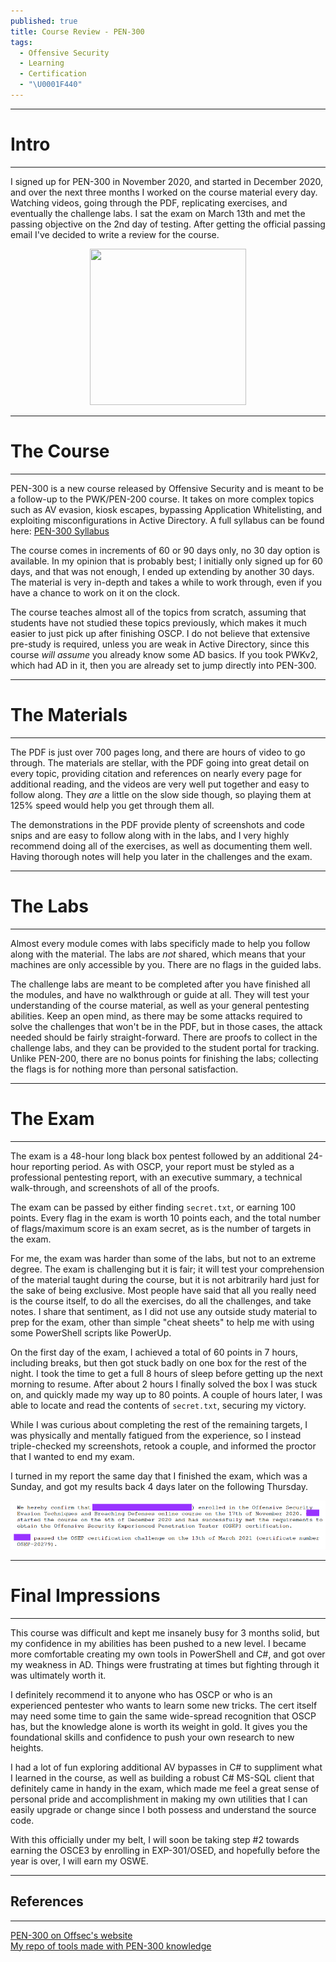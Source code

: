 ```yaml
---
published: true
title: Course Review - PEN-300
tags:
  - Offensive Security
  - Learning
  - Certification
  - "\U0001F440"
---
```

-----
# Intro
-----

  I signed up for PEN-300 in November 2020, and started in December 2020, and over the next three months I worked on the course material every day. Watching videos, going through the PDF, replicating exercises, and eventually the challenge labs. I sat the exam on March 13th and met the passing objective on the 2nd day of testing. After getting the official passing email I've decided to write a review for the course.

<center><img src="https://www.offensive-security.com/wp-content/uploads/2020/10/osep-450x450.png" width="250" height="250" /></center>

-----
# The Course
-----

  PEN-300 is a new course released by Offensive Security and is meant to be a follow-up to the PWK/PEN-200 course. It takes on more complex topics such as AV evasion, kiosk escapes, bypassing Application Whitelisting, and exploiting misconfigurations in Active Directory. A full syllabus can be found here:
[PEN-300 Syllabus](https://www.offensive-security.com/documentation/PEN300-Syllabus.pdf)  

  The course comes in increments of 60 or 90 days only, no 30 day option is available. In my opinion that is probably best; I initially only signed up for 60 days, and that was not enough, I ended up extending by another 30 days. The material is very in-depth and takes a while to work through, even if you have a chance to work on it on the clock.  

  The course teaches almost all of the topics from scratch, assuming that students have not studied these topics previously, which makes it much easier to just pick up after finishing OSCP. I do not believe that extensive pre-study is required, unless you are weak in Active Directory, since this course *will assume* you already know some AD basics. If you took PWKv2, which had AD in it, then you are already set to jump directly into PEN-300.  

-----
# The Materials
-----

  The PDF is just over 700 pages long, and there are hours of video to go through. The materials are stellar, with the PDF going into great detail on every topic, providing citation and references on nearly every page for additional reading, and the videos are very well put together and easy to follow along. They *are* a little on the slow side though, so playing them at 125% speed would help you get through them all.  
  
  The demonstrations in the PDF provide plenty of screenshots and code snips and are easy to follow along with in the labs, and I very highly recommend doing all of the exercises, as well as documenting them well. Having thorough notes will help you later in the challenges and the exam.  

-----
# The Labs
-----

  Almost every module comes with labs specificly made to help you follow along with the material. The labs are *not* shared, which means that your machines are only accessible by you. There are no flags in the guided labs.  
  
  The challenge labs are meant to be completed after you have finished all the modules, and have no walkthrough or guide at all. They will test your understanding of the course material, as well as your general pentesting abilities. Keep an open mind, as there may be some attacks required to solve the challenges that won't be in the PDF, but in those cases, the attack needed should be fairly straight-forward. There are proofs to collect in the challenge labs, and they can be provided to the student portal for tracking. Unlike PEN-200, there are no bonus points for finishing the labs; collecting the flags is for nothing more than personal satisfaction.  

-----
# The Exam
-----

  The exam is a 48-hour long black box pentest followed by an additional 24-hour reporting period. As with OSCP, your report must be styled as a professional pentesting report, with an executive summary, a technical walk-through, and screenshots of all of the proofs.  

  The exam can be passed by either finding `secret.txt`, or earning 100 points. Every flag in the exam is worth 10 points each, and the total number of flags/maximum score is an exam secret, as is the number of targets in the exam.  

  For me, the exam was harder than some of the labs, but not to an extreme degree. The exam is challenging but it is fair; it will test your comprehension of the material taught during the course, but it is not arbitrarily hard just for the sake of being exclusive. Most people have said that all you really need is the course itself, to do all the exercises, do all the challenges, and take notes. I share that sentiment, as I did not use any outside study material to prep for the exam, other than simple "cheat sheets" to help me with using some PowerShell scripts like PowerUp.  

  On the first day of the exam, I achieved a total of 60 points in 7 hours, including breaks, but then got stuck badly on one box for the rest of the night. I took the time to get a full 8 hours of sleep before getting up the next morning to resume. After about 2 hours I finally solved the box I was stuck on, and quickly made my way up to 80 points. A couple of hours later, I was able to locate and read the contents of `secret.txt`, securing my victory.  

  While I was curious about completing the rest of the remaining targets, I was physically and mentally fatigued from the experience, so I instead triple-checked my screenshots, retook a couple, and informed the proctor that I wanted to end my exam.  

I turned in my report the same day that I finished the exam, which was a Sunday, and got my results back 4 days later on the following Thursday.  

<center><img src="/assets/images/pass.png" /></center>

-----
# Final Impressions
-----

  This course was difficult and kept me insanely busy for 3 months solid, but my confidence in my abilities has been pushed to a new level. I became more comfortable creating my own tools in PowerShell and C#, and got over my weakness in AD. Things were frustrating at times but fighting through it was ultimately worth it.  
	
  I definitely recommend it to anyone who has OSCP or who is an experienced pentester who wants to learn some new tricks. The cert itself may need some time to gain the same wide-spread recognition that OSCP has, but the knowledge alone is worth its weight in gold. It gives you the foundational skills and confidence to push your own research to new heights.  
	
  I had a lot of fun exploring additional AV bypasses in C# to suppliment what I learned in the course, as well as building a robust C# MS-SQL client that definitely came in handy in the exam, which made me feel a great sense of personal pride and accomplishment in making my own utilities that I can easily upgrade or change since I both possess and understand the source code.  

With this officially under my belt, I will soon be taking step #2 towards earning the OSCE3 by enrolling in EXP-301/OSED, and hopefully before the year is over, I will earn my OSWE.  

-----
## References
-----
[PEN-300 on Offsec's website](https://www.offensive-security.com/pen300-osep/)  
[My repo of tools made with PEN-300 knowledge](https://github.com/purpl3f0xsecur1ty/useful_random_stuff)
